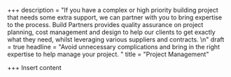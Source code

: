 +++
description = "If you have a complex or high priority building project that needs some extra support, we can partner with you to bring expertise to the process.  Build Partners provides quality assurance on project planning, cost management and design to help our clients to get exactly what they need, whilst leveraging various suppliers and contracts. \n"
draft = true
headline = "Avoid unnecessary complications and bring in the right expertise to help manage your project.  "
title = "Project Management"

+++
Insert content